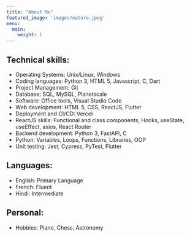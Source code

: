 ```yaml
---
title: "About Me"
featured_image: 'images/nature.jpeg'
menu:
  main:
    weight: 1
---
```


## Technical skills:
- Operating Systems: Unix/Linux, Windows
- Coding languages: Python 3, HTML 5, Javascript, C, Dart
- Project Management: Git
- Database: SQL, MySQL, Planetscale
- Software: Office tools, Visual Studio Code
- Web development: HTML 5, CSS, ReactJS, Flutter 
- Deployment and CI/CD: Vercel
- ReactJS skills: Functional and class components, Hooks, useState, useEffect, axios, React Router
- Backend development: Python 3, FastAPI, C
- Python: Variables, Loops, Functions, Libraries, OOP
- Unit testing: Jest, Cypress, PyTest, Flutter

## Languages:
- English: Primary Language
- French: Fluent
- Hindi: Intermediate

## Personal: 
- Hobbies: Piano, Chess, Astronomy
